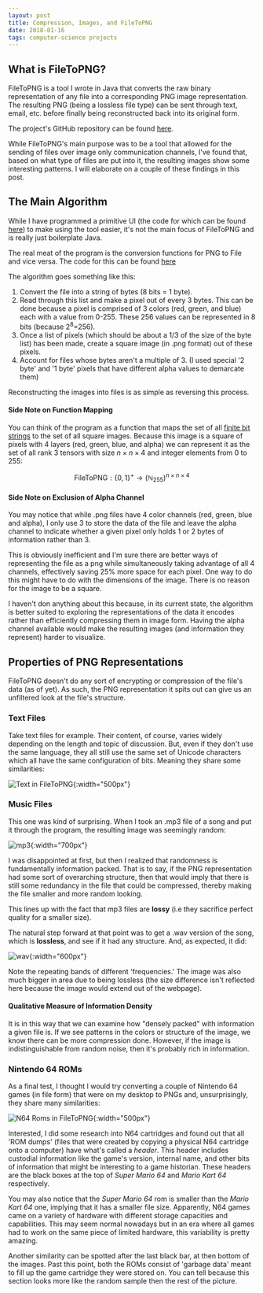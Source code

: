 ```yaml
---
layout: post
title: Compression, Images, and FileToPNG
date: 2018-01-16
tags: computer-science projects
---
```

## What is FileToPNG?
FileToPNG is a tool I wrote in Java that converts the raw binary representation of any file into a corresponding PNG image representation. The resulting PNG (being a lossless file type) can be sent through text, email, etc. before finally being reconstructed back into its original form.

The project's GitHub repository can be found [here](https://github.com/ozanerhansha/FileToPNG).

While FileToPNG's main purpose was to be a tool that allowed for the sending of files over image only communication channels, I've found that, based on what type of files are put into it, the resulting images show some interesting patterns. I will elaborate on a couple of these findings in this post.

<!--more-->

## The Main Algorithm
While I have programmed a primitive UI (the code for which can be found [here](https://github.com/ozanerhansha/FileToPNG/blob/master/src/Main.java)) to make using the tool easier, it's not the main focus of FileToPNG and is really just boilerplate Java.

The real meat of the program is the conversion functions for PNG to File and vice versa. The code for this can be found [here](https://github.com/ozanerhansha/FileToPNG/blob/master/src/GFile.java)

The algorithm goes something like this:
1. Convert the file into a string of bytes (8 bits = 1 byte).
2. Read through this list and make a pixel out of every 3 bytes. This can be done because a pixel is comprised of 3 colors (red, green, and blue) each with a value from 0-255. These 256 values can be represented in 8 bits (because 2<sup>8</sup>=256).
4. Once a list of pixels (which should be about a 1/3 of the size of the byte list) has been made, create a square image (in .png format) out of these pixels.
5. Account for files whose bytes aren't a multiple of 3. (I used special '2 byte' and '1 byte' pixels that have different alpha values to demarcate them)

Reconstructing the images into files is as simple as reversing this process.

#### Side Note on Function Mapping
You can think of the program as a function that maps the set of all [finite bit strings](https://en.wikipedia.org/wiki/Kleene_star) to the set of all square images. Because this image is a square of pixels with 4 layers (red, green, blue, and alpha) we can represent it as the set of all rank 3 tensors with size $n\times n\times 4$ and integer elements from $0$ to $255$:

$$\text{FileToPNG}:\{0,1\}^+\to \left(\mathbb{N}_{255}\right)^{n\times n\times 4}$$

#### Side Note on Exclusion of Alpha Channel
You may notice that while .png files have 4 color channels (red, green, blue and alpha), I only use 3 to store the data of the file and leave the alpha channel to indicate whether a given pixel only holds 1 or 2 bytes of information rather than 3.

This is obviously inefficient and I'm sure there are better ways of representing the file as a png while simultaneously taking advantage of all 4 channels, effectively saving 25% more space for each pixel. One way to do this might have to do with the dimensions of the image. There is no reason for the image to be a square.

I haven't don anything about this because, in its current state, the algorithm is better suited to exploring the representations of the data it encodes rather than efficiently compressing them in image form. Having the alpha channel available would make the resulting images (and information they represent) harder to visualize.

## Properties of PNG Representations
FileToPNG doesn't do any sort of encrypting or compression of the file's data (as of yet). As such, the PNG representation it spits out can give us an unfiltered look at the file's structure.

### Text Files
Take text files for example. Their content, of course, varies widely depending on the length and topic of discussion. But, even if they don't use the same language, they all still use the same set of Unicode characters which all have the same configuration of bits. Meaning they share some similarities:

![Text in FileToPNG](/assets/projects/filetopng/text_diagram.png?style=centerme){:width="500px"}

### Music Files
This one was kind of surprising. When I took an .mp3 file of a song and put it through the program, the resulting image was seemingly random:

<!-- ![mp3](/assets/projects/filetopng/song_mp3.png?style=centerme){:width="300px"}

### 1MB file of random noise for comparison:
![Random Noise](/assets/projects/filetopng/random_data.png?style=centerme){:width="300px"} -->

![mp3](/assets/projects/filetopng/random_music.png?style=centerme){:width="700px"}

I was disappointed at first, but then I realized that randomness is fundamentally information packed. That is to say, if the PNG representation had some sort of overarching structure, then that would imply that there is still some redundancy in the file that could be compressed, thereby making the file smaller and more random looking.

This lines up with the fact that mp3 files are **lossy** (i.e they sacrifice perfect quality for a smaller size).

<!-- ![xkcd](https://imgs.xkcd.com/comics/digital_data.png?style=centerme){:width="600px"}
<center><i>Relevant xckd</i></center> -->

The natural step forward at that point was to get a .wav version of the song, which is **lossless**, and see if it had any structure. And, as expected, it did:

![wav](/assets/projects/filetopng/song_wav.png?style=centerme){:width="600px"}

Note the repeating bands of different 'frequencies.' The image was also much bigger in area due to being lossless (the size difference isn't reflected here because the image would extend out of the webpage).

#### Qualitative Measure of Information Density
It is in this way that we can examine how "densely packed" with information a given file is. If we see patterns in the colors or structure of the image, we know there can be more compression done. However, if the image is indistinguishable from random noise, then it's probably rich in information.

### Nintendo 64 ROMs
As a final test, I thought I would try converting a couple of Nintendo 64 games (in file form) that were on my desktop to PNGs and, unsurprisingly, they share many similarities:

![N64 Roms in FileToPNG](/assets/projects/filetopng/n64_diagram.png?style=centerme){:width="500px"}

Interested, I did some research into N64 cartridges and found out that all 'ROM dumps' (files that were created by copying a physical N64 cartridge onto a computer) have what's called a *header*. This header includes custodial information like the game's version, internal name, and other bits of information that might be interesting to a game historian. These headers are the black boxes at the top of *Super Mario 64* and *Mario Kart 64* respectively.

You may also notice that the *Super Mario 64* rom is smaller than the *Mario Kart 64* one, implying that it has a smaller file size. Apparently, N64 games came on a variety of hardware with different storage capacities and capabilities. This may seem normal nowadays but in an era where all games had to work on the same piece of limited hardware, this variability is pretty amazing.

Another similarity can be spotted after the last black bar, at then bottom of the images. Past this point, both the ROMs consist of 'garbage data' meant to fill up the game cartridge they were stored on. You can tell because this section looks more like the random sample then the rest of the picture.

<!-- ![xkcd](https://imgs.xkcd.com/comics/file_extensions.png?style=centerme)
<center><i>Relevant xckd</i></center> -->

<!-- ![xkcd](https://imgs.xkcd.com/comics/porn.png?style=centerme)
<center><i>Relevant xckd</i></center> -->
